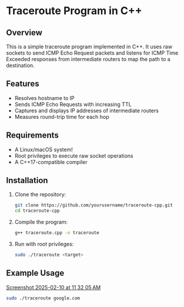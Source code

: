 # Traceroute Program in C++

## Overview
This is a simple traceroute program implemented in C++. It uses raw sockets to send ICMP Echo Request packets and listens for ICMP Time Exceeded responses from intermediate routers to map the path to a destination.

## Features
- Resolves hostname to IP
- Sends ICMP Echo Requests with increasing TTL
- Captures and displays IP addresses of intermediate routers
- Measures round-trip time for each hop

## Requirements
- A Linux/macOS system!
- Root privileges to execute raw socket operations
- A C++17-compatible compiler

## Installation
1. Clone the repository:
   ```bash
   git clone https://github.com/yourusername/traceroute-cpp.git
   cd traceroute-cpp
   ```
2. Compile the program:
   ```bash
   g++ traceroute.cpp -o traceroute
   ```
3. Run with root privileges:
   ```bash
   sudo ./traceroute <target>
   ```

## Example Usage
[Screenshot 2025-02-10 at 11 32 05 AM](https://github.com/user-attachments/assets/dd3230ae-559a-460f-95ce-b881c31ae745)

```bash
sudo ./traceroute google.com
```


